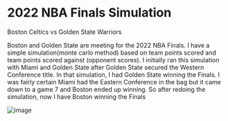 # 2022 NBA Finals Simulation
Boston Celtics vs Golden State Warriors

Boston and Golden State are meeting for the 2022 NBA Finals.  I have a simple simulation(monte carlo method) based on team points scored and team points scored against (opponent scores).  I initially ran this simulation with Miami and Golden State after Golden State secured the Western Conference title. In that simulation, I had Golden State winning the Finals. I was fairly certain Miami had the Eastern Conference in the bag but it came down to a game 7 and Boston ended up winning.  So after redoing the simulation, now I have Boston winning the Finals

![image](https://user-images.githubusercontent.com/7337212/172449015-3fdb703e-6f06-4fe3-bbf2-064a941a6864.png)


